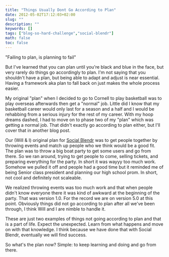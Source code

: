 ```yaml
---
title: "Things Usually Dont Go According to Plan"
date: 2012-05-02T17:12:03+02:00
slug: ""
description: ""
keywords: []
tags: ["blog-so-hard-challenge","social-blendr"]
math: false
toc: false
---
```


"Failing to plan, is planning to fail"

But I've learned that you can plan until you're black and blue in the face, but very rarely do things go accordingly to plan. I'm not saying that you shouldn't have a plan, but being able to adapt and adjust is near essential. Having a framework aka plan to fall back on just makes the whole process easier.&nbsp;

My original "plan" when I decided to go to Cornell to play basketball was to play overseas afterwards then get a "normal" job. Little did I know that my basketball career would only last for a season and a half and I would be rehabbing from a serious injury for the rest of my career. With my hoop dreams dashed, I had to move on to phase two of my "plan" which was getting a normal job. That didn't exactly go according to plan either, but I'll cover that in another blog post.

Our (Will &amp; I) original plan for [Social Blendr](http://www.socialblendr.com) was to get people together by throwing events and match up people who we think would be a good fit. The plan was to throw a big boat party to get some users and go from there. So we ran around, trying to get people to come, selling tickets, and preparing everything for the party. In short it was wayyy too much work. Somehow we pulled it off and people had a good time but it reminded me of being Senior class president and planning our high school prom. In short, not cool and definitely not scaleable.

We realized throwing events was too much work and that when people didn't know everyone there it was kind of awkward at the beginning of the party. That was version 1.0. For the record we are on version 5.0 at this point. Obviously things did not go according to plan after all we've been through, I think Will and I are nimble to handle it.

These are just two examples of things not going according to plan and that is a part of life. Expect the unexpected. Learn from what happens and move on with that knowledge. I think because we have done that with Social Blendr, eventually we will find success.

So what's the plan now? Simple: to keep learning and doing and go from there.

